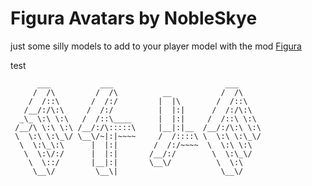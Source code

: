 # Figura Avatars by NobleSkye

just some silly models to add to your player model with the mod [Figura](https://modrinth.com/mod/figura)

test



```
      ___           ___                         ___     
     /  /\         /  /\          __           /  /\    
    /  /::\       /  /:/         |  |\        /  /::\   
   /__/:/\:\     /  /:/          |  |:|      /  /:/\:\  
  _\_ \:\ \:\   /  /::\____      |  |:|     /  /::\ \:\ 
 /__/\ \:\ \:\ /__/:/\:::::\     |__|:|__  /__/:/\:\ \:\
 \  \:\ \:\_\/ \__\/~|:|~~~~     /  /::::\ \  \:\ \:\_\/
  \  \:\_\:\      |  |:|        /  /:/~~~~  \  \:\ \:\  
   \  \:\/:/      |  |:|       /__/:/        \  \:\_\/  
    \  \::/       |__|:|       \__\/          \  \:\    
     \__\/         \__\|                       \__\/     
```